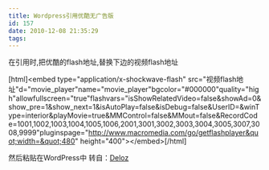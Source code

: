 ```yaml
---
title: Wordpress引用优酷无广告版
id: 157
date: 2010-12-08 21:35:29
tags:
---
```


在引用时,把优酷的flash地址,替换下边的视频flash地址

[html]&lt;embed type=&quot;application/x-shockwave-flash&quot; src=&quot;视频flash地址&quot;d=&quot;movie_player&quot;name=&quot;movie_player&quot;bgcolor=&quot;#000000&quot;quality=&quot;high&quot;allowfullscreen=&quot;true&quot;flashvars=&quot;isShowRelatedVideo=false&amp;showAd=0&amp;show_pre=1&amp;show_next=1&amp;isAutoPlay=false&amp;isDebug=false&amp;UserID=&amp;winType=interior&amp;playMovie=true&amp;MMControl=false&amp;MMout=false&amp;RecordCode=1001,1002,1003,1004,1005,1006,2001,3001,3002,3003,3004,3005,3007,3008,9999&quot;pluginspage=&quot;http://www.macromedia.com/go/getflashplayer&quot;width=&quot;480&quot; height=&quot;400&quot;&gt;&lt;/embed&gt;[/html]

然后粘贴在WordPress中
转自：[Deloz](http://deloz.net/1000000351.html)
